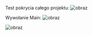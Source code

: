 Test pokrycia całego projektu:
![obraz](https://github.com/user-attachments/assets/faa742ac-5104-44ee-8d7d-25e2020529c0)

Wywołanie Main:
![obraz](https://github.com/user-attachments/assets/516cb96d-578a-460a-970a-2386a064f4f5)

![obraz](https://github.com/user-attachments/assets/82c03e69-b39c-4648-a765-ad54639299da)
